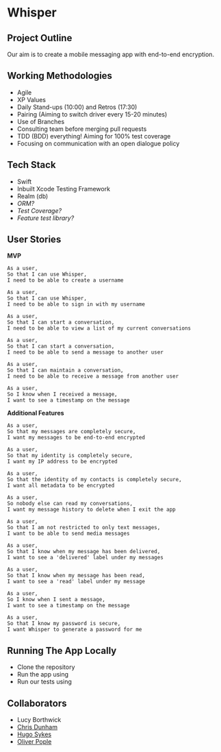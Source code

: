 # Whisper

## Project Outline

Our aim is to create a mobile messaging app with end-to-end encryption.

## Working Methodologies

* Agile
* XP Values
* Daily Stand-ups (10:00) and Retros (17:30)
* Pairing (Aiming to switch driver every 15-20 minutes)
* Use of Branches
* Consulting team before merging pull requests
* TDD (BDD) everything! Aiming for 100% test coverage
* Focusing on communication with an open dialogue policy

## Tech Stack

* Swift
* Inbuilt Xcode Testing Framework
* Realm (db)
* *ORM?*
* *Test Coverage?*
* *Feature test library?*

## User Stories

**MVP**

```
As a user,
So that I can use Whisper,
I need to be able to create a username

As a user,
So that I can use Whisper,
I need to be able to sign in with my username

As a user,
So that I can start a conversation,
I need to be able to view a list of my current conversations

As a user,
So that I can start a conversation,
I need to be able to send a message to another user

As a user,
So that I can maintain a conversation,
I need to be able to receive a message from another user

As a user,
So I know when I received a message,
I want to see a timestamp on the message
```

**Additional Features**

```
As a user,
So that my messages are completely secure,
I want my messages to be end-to-end encrypted

As a user,
So that my identity is completely secure,
I want my IP address to be encrypted

As a user,
So that the identity of my contacts is completely secure,
I want all metadata to be encrypted

As a user,
So nobody else can read my conversations,
I want my message history to delete when I exit the app

As a user,
So that I am not restricted to only text messages,
I want to be able to send media messages

As a user,
So that I know when my message has been delivered,
I want to see a 'delivered' label under my messages

As a user,
So that I know when my message has been read,
I want to see a 'read' label under my message

As a user,
So I know when I sent a message,
I want to see a timestamp on the message

As a user,
So that I know my password is secure,
I want Whisper to generate a password for me
```

## Running The App Locally

* Clone the repository
* Run the app using `   `
* Run our tests using `   `

## Collaborators

* Lucy Borthwick
* [Chris Dunham](https://github.com/cdunham1989)
* [Hugo Sykes](https://github.com/hugosykes)
* [Oliver Pople](https://github.com/oliverpople)

